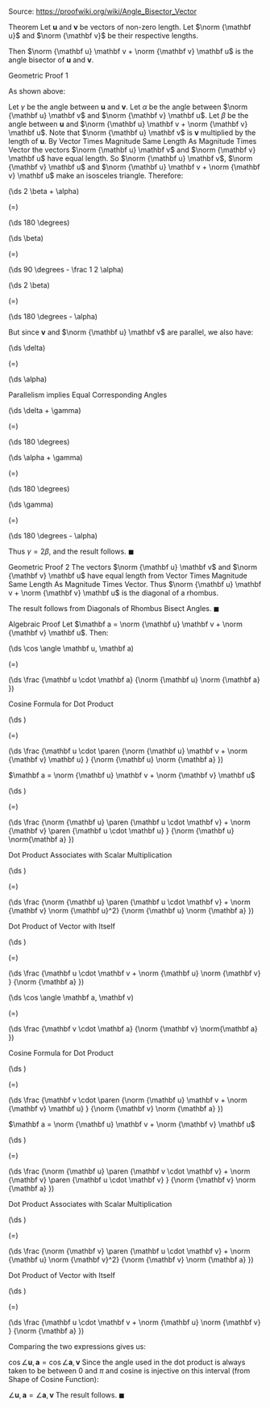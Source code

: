 # 

Source: https://proofwiki.org/wiki/Angle_Bisector_Vector



Theorem
Let $\mathbf u$ and $\mathbf v$ be vectors of non-zero length.
Let $\norm {\mathbf u}$ and $\norm {\mathbf v}$ be their respective lengths.

Then $\norm {\mathbf u} \mathbf v + \norm {\mathbf v} \mathbf u$ is the angle bisector of $\mathbf u$ and $\mathbf v$.


Geometric Proof 1

As shown above:

Let $\gamma$ be the angle between $\mathbf u$ and $\mathbf v$.
Let $\alpha$ be the angle between $\norm {\mathbf u} \mathbf v$ and $\norm {\mathbf v} \mathbf u$.
Let $\beta$ be the angle between $\mathbf u$ and $\norm {\mathbf u} \mathbf v + \norm {\mathbf v} \mathbf u$.
Note that $\norm {\mathbf u} \mathbf v$ is $\mathbf v$ multiplied by the length of $\mathbf u$.
By Vector Times Magnitude Same Length As Magnitude Times Vector the vectors $\norm {\mathbf u} \mathbf v$ and $\norm {\mathbf v} \mathbf u$ have equal length.
So $\norm {\mathbf u} \mathbf v$, $\norm {\mathbf v} \mathbf u$ and $\norm {\mathbf u} \mathbf v + \norm {\mathbf v} \mathbf u$ make an isosceles triangle.
Therefore:














\(\ds 2 \beta + \alpha\)

\(=\)







\(\ds 180 \degrees\)




















\(\ds \beta\)

\(=\)







\(\ds 90 \degrees - \frac 1 2 \alpha\)




















\(\ds 2 \beta\)

\(=\)







\(\ds 180 \degrees - \alpha\)









But since $\mathbf v$ and $\norm {\mathbf u} \mathbf v$ are parallel, we also have:














\(\ds \delta\)

\(=\)







\(\ds \alpha\)





Parallelism implies Equal Corresponding Angles














\(\ds \delta + \gamma\)

\(=\)







\(\ds 180 \degrees\)




















\(\ds \alpha + \gamma\)

\(=\)







\(\ds 180 \degrees\)




















\(\ds \gamma\)

\(=\)







\(\ds 180 \degrees - \alpha\)









Thus $\gamma = 2 \beta$, and the result follows.
$\blacksquare$


Geometric Proof 2
The vectors $\norm {\mathbf u} \mathbf v$ and $\norm {\mathbf v} \mathbf u$ have equal length from Vector Times Magnitude Same Length As Magnitude Times Vector.
Thus $\norm {\mathbf u} \mathbf v + \norm {\mathbf v} \mathbf u$ is the diagonal of a rhombus.

The result follows from Diagonals of Rhombus Bisect Angles.
$\blacksquare$


Algebraic Proof
Let $\mathbf a = \norm {\mathbf u} \mathbf v + \norm {\mathbf v} \mathbf u$.
Then:














\(\ds \cos \angle \mathbf u, \mathbf a\)

\(=\)







\(\ds \frac {\mathbf u \cdot \mathbf a} {\norm {\mathbf u} \norm {\mathbf a} }\)





Cosine Formula for Dot Product














\(\ds \)

\(=\)







\(\ds \frac {\mathbf u \cdot \paren {\norm {\mathbf u} \mathbf v + \norm {\mathbf v} \mathbf u} } {\norm {\mathbf u} \norm {\mathbf a} }\)





$\mathbf a = \norm {\mathbf u} \mathbf v + \norm {\mathbf v} \mathbf u$














\(\ds \)

\(=\)







\(\ds \frac {\norm {\mathbf u} \paren {\mathbf u \cdot \mathbf v} + \norm {\mathbf v} \paren {\mathbf u \cdot \mathbf u} } {\norm {\mathbf u} \norm{\mathbf a} }\)





Dot Product Associates with Scalar Multiplication














\(\ds \)

\(=\)







\(\ds \frac {\norm {\mathbf u} \paren {\mathbf u \cdot \mathbf v} + \norm {\mathbf v} \norm {\mathbf u}^2} {\norm {\mathbf u} \norm {\mathbf a} }\)





Dot Product of Vector with Itself














\(\ds \)

\(=\)







\(\ds \frac {\mathbf u \cdot \mathbf v + \norm {\mathbf u} \norm {\mathbf v} } {\norm {\mathbf a} }\)
























\(\ds \cos \angle \mathbf a, \mathbf v\)

\(=\)







\(\ds \frac {\mathbf v \cdot \mathbf a} {\norm {\mathbf v} \norm{\mathbf a} }\)





Cosine Formula for Dot Product














\(\ds \)

\(=\)







\(\ds \frac {\mathbf v \cdot \paren {\norm {\mathbf u} \mathbf v + \norm {\mathbf v} \mathbf u} } {\norm {\mathbf v} \norm {\mathbf a} }\)





$\mathbf a = \norm {\mathbf u} \mathbf v + \norm {\mathbf v} \mathbf u$














\(\ds \)

\(=\)







\(\ds \frac {\norm {\mathbf u} \paren {\mathbf v \cdot \mathbf v} + \norm {\mathbf v} \paren {\mathbf u \cdot \mathbf v} } {\norm {\mathbf v} \norm {\mathbf a} }\)





Dot Product Associates with Scalar Multiplication














\(\ds \)

\(=\)







\(\ds \frac {\norm {\mathbf v} \paren {\mathbf u \cdot \mathbf v} + \norm {\mathbf u} \norm {\mathbf v}^2} {\norm {\mathbf v} \norm {\mathbf a} }\)





Dot Product of Vector with Itself














\(\ds \)

\(=\)







\(\ds \frac {\mathbf u \cdot \mathbf v + \norm {\mathbf u} \norm {\mathbf v} } {\norm {\mathbf a} }\)









Comparing the two expressions gives us:

$\cos \angle \mathbf u, \mathbf a = \cos \angle \mathbf a, \mathbf v$
Since the angle used in the dot product is always taken to be between $0$ and $\pi$ and cosine is injective on this interval (from Shape of Cosine Function):

$\angle \mathbf u, \mathbf a = \angle \mathbf a, \mathbf v$
The result follows.
$\blacksquare$





